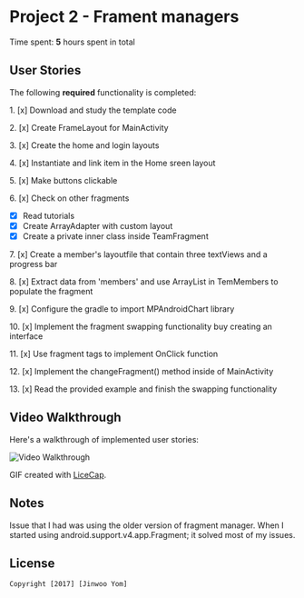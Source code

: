 # Project 2 - Frament managers

Time spent: **5** hours spent in total

## User Stories

The following **required** functionality is completed:

1\. [x]  Download and study the template code

2\. [x]  Create FrameLayout for MainActivity

3\. [x]  Create the home and login layouts

4\. [x]  Instantiate and link item in the Home sreen layout

5\. [x]  Make buttons clickable

6\. [x]  Check on other fragments
  * [x]  Read tutorials
  * [x]  Create ArrayAdapter with custom layout
  * [x]  Create a private inner class inside TeamFragment

7\. [x]  Create a member's layoutfile that contain three textViews and a progress bar

8\. [x]  Extract data from 'members' and use ArrayList in TemMembers to populate the fragment

9\. [x]  Configure the gradle to import MPAndroidChart library

10\. [x]  Implement the fragment swapping functionality buy creating an interface

11\. [x]  Use fragment tags to implement OnClick function

12\. [x]  Implement the changeFragment() method inside of MainActivity

13\. [x]  Read the provided example and finish the swapping functionality


## Video Walkthrough

Here's a walkthrough of implemented user stories:

<img src='http://i.imgur.com/ZSJEBfY.gif' title='Video Walkthrough' width='' alt='Video Walkthrough' />

GIF created with [LiceCap](http://www.cockos.com/licecap/).

## Notes

Issue that I had was using the older version of fragment manager. When I started using android.support.v4.app.Fragment; it solved most of my issues.

## License

    Copyright [2017] [Jinwoo Yom]